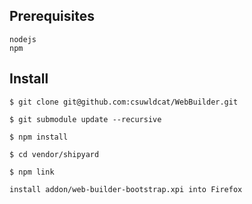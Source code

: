 ## Prerequisites

	nodejs
	npm

## Install

	$ git clone git@github.com:csuwldcat/WebBuilder.git
	
	$ git submodule update --recursive
	
	$ npm install
	
	$ cd vendor/shipyard
	
	$ npm link
	
	install addon/web-builder-bootstrap.xpi into Firefox
	
	